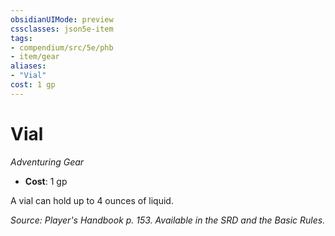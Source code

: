 ```yaml
---
obsidianUIMode: preview
cssclasses: json5e-item
tags:
- compendium/src/5e/phb
- item/gear
aliases: 
- "Vial"
cost: 1 gp
---
```

# Vial
*Adventuring Gear*  

- **Cost**: 1 gp

A vial can hold up to 4 ounces of liquid.

*Source: Player's Handbook p. 153. Available in the SRD and the Basic Rules.*